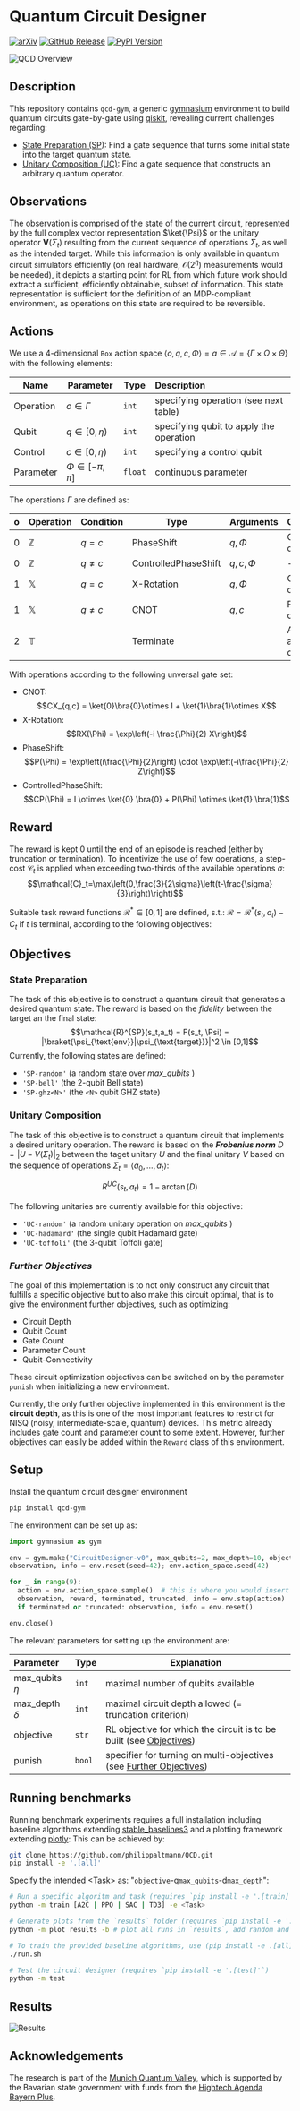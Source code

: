 # Quantum Circuit Designer
[![arXiv](https://img.shields.io/badge/arXiv-2312.11337-b31b1b.svg?logo=arxiv&logoColor=white)](https://arxiv.org/abs/2312.11337)
[![GitHub Release](https://img.shields.io/github/v/release/philippaltmann/qcd?logo=github&logoColor=white&label=GitHub)](http://github.com/philippaltmann/qcd)
[![PyPI Version](https://img.shields.io/pypi/v/qcd-gym?logo=pypi&logoColor=white)](https://pypi.org/p/qcd-gym/)

![QCD Overview](https://raw.githubusercontent.com/philippaltmann/QCD/main/QCD.png)

## **Description**

This repository contains `qcd-gym`, a generic [gymnasium](https://github.com/Farama-Foundation/Gymnasium) environment to build quantum circuits gate-by-gate using [qiskit](https://github.com/Qiskit/qiskit), revealing current challenges regarding:

- [State Preparation (SP)](#state-preparation): Find a gate sequence that turns some initial state into the target quantum state.
- [Unitary Composition (UC)](#unitary-composition): Find a gate sequence that constructs an arbitrary quantum operator.


## Observations

The observation is comprised of the state of the current circuit, represented by the full complex vector representation $\ket{\Psi}$ or the unitary operator $\boldsymbol{V}(\Sigma_t)$ resulting from the current sequence of operations $\Sigma_t$, as well as the intended target. 
While this information is only available in quantum circuit simulators efficiently (on real hardware, $\mathcal{O}(2^\eta)$ measurements would be needed), it depicts a starting point for RL from which future work should extract a sufficient, efficiently obtainable, subset of information.
This state representation is sufficient for the definition of an MDP-compliant environment, as operations on this state are required to be reversible. 

## Actions

We use a $4$-dimensional `Box` action space $\langle o, q, c, \Phi \rangle = a \in \mathcal{A} = \{\Gamma \times \Omega \times \Theta\}$ with the following elements:

| Name      | Parameter             | Type  | Description                             |
| --------- | --------------------- |-------| :-------------------------------------- |
| Operation | $o \in \Gamma$        |`int`  | specifying operation (see next table)   |
| Qubit     | $q \in[0, \eta)$      |`int`  | specifying qubit to apply the operation |
| Control   | $c \in[0, \eta)$      |`int`  | specifying a control qubit              |
| Parameter | $\Phi \in[- \pi,\pi]$ |`float`| continuous parameter                    |

The operations $\Gamma$ are defined as: 

| o | Operation    | Condition  | Type                 | Arguments  | Comments                      |
| - | ------------ | ---------- | -------------------- | ---------- | :---------------------------- |
| 0 | $\mathbb{Z}$ | $q = c$    | PhaseShift           | $q,\Phi$   | Control omitted               |
| 0 | $\mathbb{Z}$ | $q \neq c$ | ControlledPhaseShift | $q,c,\Phi$ | -                             |
| 1 | $\mathbb{X}$ | $q = c$    | X-Rotation           | $q,\Phi$   | Control omitted               |
| 1 | $\mathbb{X}$ | $q \neq c$ | CNOT                 | $q,c$      | Parameter omitted             |
| 2 | $\mathbb{T}$ |            | Terminate            |            | All agruments omitted         |

With operations according to the following unversal gate set:

- CNOT: $$CX_{q,c} = \ket{0}\bra{0}\otimes I + \ket{1}\bra{1}\otimes X$$
- X-Rotation: $$RX(\Phi) = \exp\left(-i \frac{\Phi}{2} X\right)$$
- PhaseShift: $$P(\Phi) =  \exp\left(i\frac{\Phi}{2}\right) \cdot \exp\left(-i\frac{\Phi}{2} Z\right)$$
- ControlledPhaseShift: $$CP(\Phi) = I \otimes \ket{0} \bra{0} + P(\Phi) \otimes \ket{1} \bra{1}$$

## Reward

The reward is kept $0$ until the end of an episode is reached (either by truncation or termination).
To incentivize the use of few operations, a step-cost $\mathcal{C}_t$ is applied when exceeding two-thirds of the available operations $\sigma$:
$$\mathcal{C}_t=\max\left(0,\frac{3}{2\sigma}\left(t-\frac{\sigma}{3}\right)\right)$$

Suitable task reward functions $\mathcal{R}^{\ast}\in[0,1]$ are defined, s.t.: $\mathcal{R}=\mathcal{R}^{\ast}(s_t,a_t)-C_t$ if $t$ is terminal, according to the following objectives:

## Objectives

### **State Preparation**

The task of this objective is to construct a quantum circuit that generates a desired quantum state.
The reward is based on the *fidelity* between the target an the final state:
$$\mathcal{R}^{SP}(s_t,a_t) = F(s_t, \Psi) = |\braket{\psi_{\text{env}}|\psi_{\text{target}}}|^2 \in [0,1]$$
Currently, the following states are defined:
- `'SP-random'` (a random state over *max_qubits* )
- `'SP-bell'` (the 2-qubit Bell state)
- `'SP-ghz<N>'` (the `<N>` qubit GHZ state)

### **Unitary Composition**

The task of this objective is to construct a quantum circuit that implements a desired unitary operation.
The reward is based on the ***Frobenius norm*** $D = |U - V(\Sigma_t)|_2$ between the taget unitary $U$ and the final unitary $V$ based on the sequence of operations $\Sigma_t = \langle a_0, \dots, a_t \rangle$: 

$$ R^{UC}(s_t,a_t) = 1 - \arctan (D)$$

<!-- For the reward function, an 1-arctan mapping of the ***Frobenius norm*** $|U_{\text{env}} - U_{\text{target}}|_2$ to the interval $[0,1]$ is chosen.  -->
The following unitaries are currently available for this objective:

- `'UC-random'` (a random unitary operation on *max_qubits* )
- `'UC-hadamard'` (the single qubit Hadamard gate)
- `'UC-toffoli'` (the 3-qubit Toffoli gate)


### *Further Objectives*

The goal of this implementation is to not only construct any circuit that fulfills a specific objective but to also make this circuit optimal, that is to give the environment further objectives, such as optimizing:

- Circuit Depth
- Qubit Count
- Gate Count
- Parameter Count
- Qubit-Connectivity

These circuit optimization objectives can be switched on by the parameter `punish` when initializing a new environment.

Currently, the only further objective implemented in this environment is the **circuit depth**, as this is one of the most important features to restrict for NISQ (noisy, intermediate-scale, quantum) devices. This metric already includes gate count and parameter count to some extent. However, further objectives can easily be added within the `Reward` class of this environment.


## **Setup**

Install the quantum circuit designer environment

```sh
pip install qcd-gym
```

The environment can be set up as:

```python
import gymnasium as gym

env = gym.make("CircuitDesigner-v0", max_qubits=2, max_depth=10, objective='SP-bell', render_mode='text')
observation, info = env.reset(seed=42); env.action_space.seed(42)

for _ in range(9):
  action = env.action_space.sample()  # this is where you would insert your policy
  observation, reward, terminated, truncated, info = env.step(action)
  if terminated or truncated: observation, info = env.reset()

env.close()
```

The relevant parameters for setting up the environment are:

| Parameter          | Type   | Explanation                                                  |
| :----------------- | ------ | ------------------------------------------------------------ |
| max_qubits $\eta$  | `int`  | maximal number of qubits available                           |
| max_depth $\delta$ | `int`  | maximal circuit depth allowed (= truncation criterion)       |
| objective          | `str`  | RL objective for which the circuit is to be built (see [Objectives](#objectives)) |
| punish             | `bool` | specifier for turning on multi-objectives (see [Further Objectives](#further-objectives)) |


## Running benchmarks 

Running benchmark experiments requires a full installation including baseline algorithms extending [stable_baselines3](https://github.com/DLR-RM/stable-baselines3) and a plotting framework extending [plotly](https://github.com/plotly/plotly.py):
This can be achieved by:
```sh
git clone https://github.com/philippaltmann/QCD.git
pip install -e '.[all]'
```

Specify the intended \<Task\> as: "`objective`-q`max_qubits`-d`max_depth`":

```sh
# Run a specific algoritm and task (requires `pip install -e '.[train]'`)
python -m train [A2C | PPO | SAC | TD3] -e <Task>

# Generate plots from the `results` folder (requires `pip install -e '.[plot]'`) 
python -m plot results -b # plot all runs in `results`, add random and evo baselines

# To train the provided baseline algorithms, use (pip install -e .[all])
./run.sh

# Test the circuit designer (requires `pip install -e '.[test]'`)
python -m test
```

## Results

![Results](https://raw.githubusercontent.com/philippaltmann/QCD/main/Results.png)



## Acknowledgements

The research is part of the [Munich Quantum Valley](https://www.munich-quantum-valley.de), which is supported by the Bavarian state government with funds from the [Hightech Agenda Bayern Plus](https://www.hightechagenda.de).

